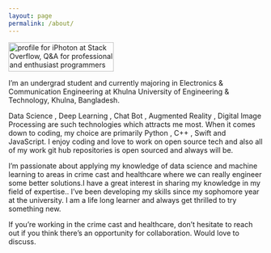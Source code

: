 ```yaml
---
layout: page
permalink: /about/
---
```


<a href="https://stackoverflow.com/users/9215780/iphoton">
<img src="https://stackoverflow.com/users/flair/9215780.png?theme=clean" width="208" height="58" alt="profile for iPhoton at Stack Overflow, Q&amp;A for professional and enthusiast programmers" title="profile for iPhoton at Stack Overflow, Q&amp;A for professional and enthusiast programmers">
</a><br>

I’m an undergrad student and currently majoring in Electronics & Communication Engineering at Khulna University of Engineering & Technology, Khulna, Bangladesh.

Data Science , Deep Learning , Chat Bot , Augmented Reality , Digital Image Processing are such technologies which attracts me most. When it comes down to coding, my choice are primarily Python , C++ , Swift and JavaScript. I enjoy coding and love to work on open source tech and also all of my work git hub repositories is open sourced and always will be.

I’m passionate about applying my knowledge of data science and machine learning to areas in crime cast and healthcare where we can really engineer some better solutions.I have a great interest in sharing my knowledge in my field of expertise.. I’ve been developing my skills since my sophomore year at the university. I am a life long learner and always get thrilled to try something new.

If you’re working in the crime cast and healthcare, don’t hesitate to reach out if you think there’s an opportunity for collaboration. Would love to discuss.
